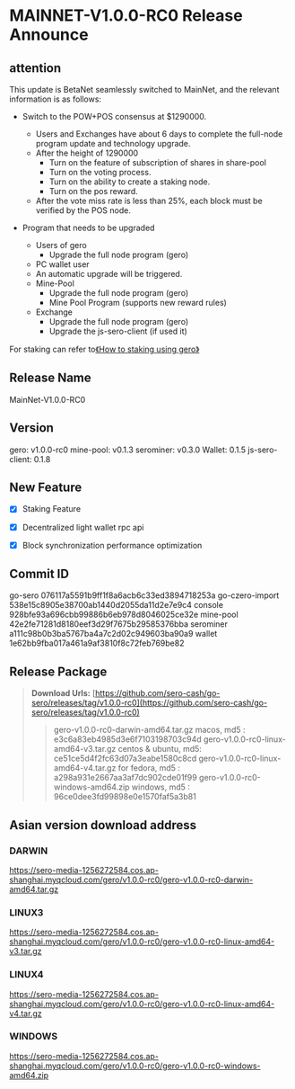 # MAINNET-V1.0.0-RC0 Release Announce

## attention

This update is BetaNet seamlessly switched to MainNet, and the relevant information is as follows:

- Switch to the POW+POS consensus at $1290000.
  - Users and Exchanges have about 6 days to complete the full-node program update and technology upgrade.
  - After the height of 1290000
    - Turn on the feature of  subscription of shares in share-pool
    - Turn on  the voting process.
    - Turn on the ability to create a staking node.
    - Turn on the pos reward.
  - After the vote miss rate is less than 25%, each block must be verified by the POS node.

- Program that needs to be upgraded
  - Users of gero
    - Upgrade the full node program (gero)
  -  PC wallet user
    - An automatic upgrade will be triggered.
  - Mine-Pool
    - Upgrade the full node program (gero)
    - Mine Pool Program (supports new reward rules)
  - Exchange
    - Upgrade the full node program (gero)
    - Upgrade the js-sero-client (if used it)



For staking can refer to[《How to staking using gero》](?file=Tutorial/how-to-staking-using-gero)



## Release Name

MainNet-V1.0.0-RC0



## Version

gero: v1.0.0-rc0
mine-pool: v0.1.3
serominer: v0.3.0
Wallet: 0.1.5
js-sero-client: 0.1.8



## New Feature

- [x] Staking Feature
- [x] Decentralized light wallet rpc api
- [x] Block synchronization performance optimization



## Commit ID

go-sero                   076117a5591b9ff1f8a6acb6c33ed3894718253a
go-czero-import   538e15c8905e38700ab1440d2055da11d2e7e9c4
console                  928bfe93a696cbb99886b6eb978d8046025ce32e
mine-pool             42e2fe71281d8180eef3d29f7675b29585376bba
serominer             a111c98b0b3ba5767ba4a7c2d02c949603ba90a9
wallet                     1e62bb9fba017a461a9af3810f8c72feb769be82



## Release Package

> **Download Urls:**
> [https://github.com/sero-cash/go-sero/releases/tag/v1.0.0-rc0](https://github.com/sero-cash/go-sero/releases/tag/v1.0.0-rc0)
>
> > gero-v1.0.0-rc0-darwin-amd64.tar.gz  macos,  md5 : e3c6a83eb4985d3e6f7103198703c94d
> > gero-v1.0.0-rc0-linux-amd64-v3.tar.gz  centos & ubuntu, md5: ce51ce5d4f2fc63d07a3eabe1580c8cd
> > gero-v1.0.0-rc0-linux-amd64-v4.tar.gz  for fedora, md5 : a298a931e2667aa3af7dc902cde01f99
> > gero-v1.0.0-rc0-windows-amd64.zip  windows, md5 : 96ce0dee3fd99898e0e1570faf5a3b81



## Asian version download address



### DARWIN

<https://sero-media-1256272584.cos.ap-shanghai.myqcloud.com/gero/v1.0.0-rc0/gero-v1.0.0-rc0-darwin-amd64.tar.gz>

### LINUX3

<https://sero-media-1256272584.cos.ap-shanghai.myqcloud.com/gero/v1.0.0-rc0/gero-v1.0.0-rc0-linux-amd64-v3.tar.gz>

### LINUX4

<https://sero-media-1256272584.cos.ap-shanghai.myqcloud.com/gero/v1.0.0-rc0/gero-v1.0.0-rc0-linux-amd64-v4.tar.gz>

### WINDOWS

<https://sero-media-1256272584.cos.ap-shanghai.myqcloud.com/gero/v1.0.0-rc0/gero-v1.0.0-rc0-windows-amd64.zip>